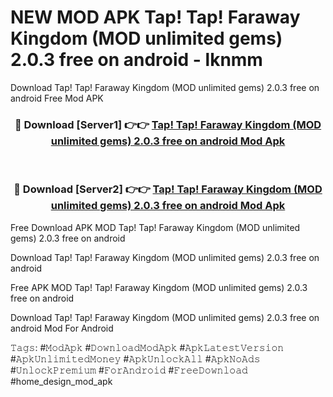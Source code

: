 # NEW MOD APK Tap! Tap! Faraway Kingdom (MOD unlimited gems) 2.0.3 free on android - lknmm
Download Tap! Tap! Faraway Kingdom (MOD unlimited gems) 2.0.3 free on android Free Mod APK

<div align="center">
<h3>🔴 Download [Server1] 👉👉 <a href="https://apk-comot.site?title=Tap!_Tap!_Faraway_Kingdom_(MOD_unlimited_gems)_2.0.3_free_on_android">Tap! Tap! Faraway Kingdom (MOD unlimited gems) 2.0.3 free on android Mod Apk</a></h3><br>

<h3>🔴 Download [Server2] 👉👉 <a href="https://apk-comot.site?title=Tap!_Tap!_Faraway_Kingdom_(MOD_unlimited_gems)_2.0.3_free_on_android">Tap! Tap! Faraway Kingdom (MOD unlimited gems) 2.0.3 free on android Mod Apk</a></h3>
</div>


Free Download APK MOD Tap! Tap! Faraway Kingdom (MOD unlimited gems) 2.0.3 free on android

Download Tap! Tap! Faraway Kingdom (MOD unlimited gems) 2.0.3 free on android 

Free APK MOD Tap! Tap! Faraway Kingdom (MOD unlimited gems) 2.0.3 free on android 

Download Tap! Tap! Faraway Kingdom (MOD unlimited gems) 2.0.3 free on android Mod For Android

𝚃𝚊𝚐𝚜: #𝙼𝚘𝚍𝙰𝚙𝚔 #𝙳𝚘𝚠𝚗𝚕𝚘𝚊𝚍𝙼𝚘𝚍𝙰𝚙𝚔 #𝙰𝚙𝚔𝙻𝚊𝚝𝚎𝚜𝚝𝚅𝚎𝚛𝚜𝚒𝚘𝚗 #𝙰𝚙𝚔𝚄𝚗𝚕𝚒𝚖𝚒𝚝𝚎𝚍𝙼𝚘𝚗𝚎𝚢 #𝙰𝚙𝚔𝚄𝚗𝚕𝚘𝚌𝚔𝙰𝚕𝚕 #𝙰𝚙𝚔𝙽𝚘𝙰𝚍𝚜 #𝚄𝚗𝚕𝚘𝚌𝚔𝙿𝚛𝚎𝚖𝚒𝚞𝚖 #𝙵𝚘𝚛𝙰𝚗𝚍𝚛𝚘𝚒𝚍 #𝙵𝚛𝚎𝚎𝙳𝚘𝚠𝚗𝚕𝚘𝚊𝚍 #home_design_mod_apk